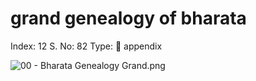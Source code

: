 # grand genealogy of bharata

Index: 12
S. No: 82
Type: 📎 appendix

![00 - Bharata Genealogy Grand.png](grand%20genealogy%20of%20bharata%206cab9d18c0874a33a2cae734f94c4168/00_-_Bharata_Genealogy_Grand.png)